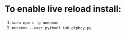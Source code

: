 # To enable live reload install:
1. `sudo npm i -g nodemon`
2. `nodemon --exec python3 tab_pipboy.py`
